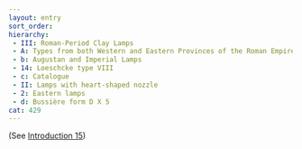 ```yaml
---
layout: entry
sort_order:
hierarchy:
 - III: Roman-Period Clay Lamps
 - A: Types from both Western and Eastern Provinces of the Roman Empire
 - b: Augustan and Imperial Lamps
 - 14: Loeschcke type VIII
 - c: Catalogue
 - II: Lamps with heart-shaped nozzle
 - 2: Eastern lamps
 - d: Bussière form D X 5
cat: 429
---
```


(See [Introduction 15](Introduction-15))

